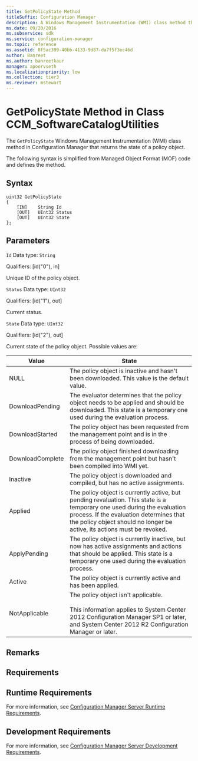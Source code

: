 ```yaml
---
title: GetPolicyState Method
titleSuffix: Configuration Manager
description: A Windows Management Instrumentation (WMI) class method that returns the state of a policy object.
ms.date: 09/20/2016
ms.subservice: sdk
ms.service: configuration-manager
ms.topic: reference
ms.assetid: 8f5ac399-40bb-4133-9d87-da7f5f3ec46d
author: Banreet
ms.author: banreetkaur
manager: apoorvseth
ms.localizationpriority: low
ms.collection: tier3
ms.reviewer: mstewart
---
```

# GetPolicyState Method in Class CCM_SoftwareCatalogUtilities
The `GetPolicyState` Windows Management Instrumentation (WMI) class method in Configuration Manager that returns the state of a policy object.

 The following syntax is simplified from Managed Object Format (MOF) code and defines the method.

## Syntax

```
uint32 GetPolicyState
{
    [IN]    String Id
    [OUT]   UInt32 Status
    [OUT]   UInt32 State
};
```

## Parameters
 `Id`
 Data type: `String`

 Qualifiers: [id("0"), in]

 Unique ID of the policy object.

 `Status`
 Data type: `UInt32`

 Qualifiers: [id("1"), out]

 Current status.

 `State`
 Data type: `UInt32`

 Qualifiers: [id("2"), out]

 Current state of the policy object. Possible values are:

|Value|State|
|-|-|
|NULL|The policy object is inactive and hasn't been downloaded. This value is the default value.|
|DownloadPending|The evaluator determines that the policy object needs to be applied and should be downloaded. This state is a temporary one used during the evaluation process.|
|DownloadStarted|The policy object has been requested from the management point and is in the process of being downloaded.|
|DownloadComplete|The policy object finished downloading from the management point but hasn't been compiled into WMI yet.|
|Inactive|The policy object is downloaded and compiled, but has no active assignments.|
|Applied|The policy object is currently active, but pending revaluation. This state is a temporary one used during the evaluation process. If the evaluation determines that the policy object should no longer be active, its actions must be revoked.|
|ApplyPending|The policy object is currently inactive, but now has active assignments and actions that should be applied. This state is a temporary one used during the evaluation process.|
|Active|The policy object is currently active and has been applied.|
|NotApplicable|The policy object isn't applicable. <br /><br /> This information applies to System Center 2012 Configuration Manager SP1 or later, and System Center 2012 R2 Configuration Manager or later.|

## Remarks

## Requirements

## Runtime Requirements
 For more information, see [Configuration Manager Server Runtime Requirements](../../../../../develop/core/reqs/server-runtime-requirements.md).

## Development Requirements
 For more information, see [Configuration Manager Server Development Requirements](../../../../../develop/core/reqs/server-development-requirements.md).
